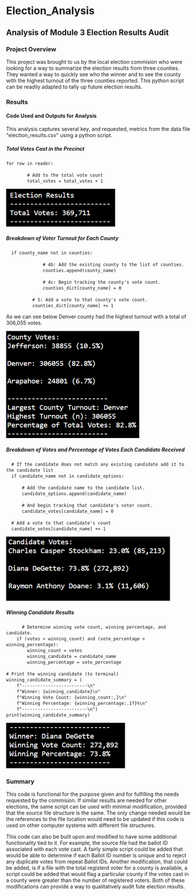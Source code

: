 # Election_Analysis
## Analysis of Module 3 Election Results Audit

### Project Overview
  
  This project was brought to us by the local election commision who were looking for a way to summarize the election results from three counties. They wanted a way to quickly see who the winner and to see the county with the highest turnout of the three counties reported. This python script can be readily adapted to tally up future election results.
  
### Results

#### Code Used and Outputs for Analysis

  This analysis captures several key, and requested, metrics from the data file "election_results.csv" using a python script.

##### Total Votes Cast in the Precinct

```
for row in reader:

        # Add to the total vote count
        total_votes = total_votes + 1
```

![Total Votes in Election](https://github.com/Beardlow/Election_Analysis/blob/main/Total_Votes_in_Terminal.png)

##### Breakdown of Voter Turnout for Each County

```
  if county_name not in counties:

              # 4b: Add the existing county to the list of counties.
              counties.append(county_name)

              # 4c: Begin tracking the county's vote count.
              counties_dict[county_name] = 0

          # 5: Add a vote to that county's vote count.
          counties_dict[county_name] += 1
```
  As we can see below Denver county had the highest turnout with a total of 306,055 votes.

![County Results](https://github.com/Beardlow/Election_Analysis/blob/main/County_Results_in_Terminal.png)

##### Breakdown of Votes and Percentage of Votes Each Candidate Received

```
  # If the candidate does not match any existing candidate add it to the candidate list
  if candidate_name not in candidate_options:

      # Add the candidate name to the candidate list.
      candidate_options.append(candidate_name)

      # And begin tracking that candidate's voter count.
      candidate_votes[candidate_name] = 0

  # Add a vote to that candidate's count
  candidate_votes[candidate_name] += 1
  ```
  
  ![Candidate Results](https://github.com/Beardlow/Election_Analysis/blob/main/All_Candidates_in_Terminal.png)
  
  ##### Winning Candidate Results
  
  ```
        # Determine winning vote count, winning percentage, and candidate.
      if (votes > winning_count) and (vote_percentage > winning_percentage):
          winning_count = votes
          winning_candidate = candidate_name
          winning_percentage = vote_percentage

  # Print the winning candidate (to terminal)
  winning_candidate_summary = (
      f"-------------------------\n"
      f"Winner: {winning_candidate}\n"
      f"Winning Vote Count: {winning_count:,}\n"
      f"Winning Percentage: {winning_percentage:.1f}%\n"
      f"-------------------------\n")
  print(winning_candidate_summary)
  ```
  
  ![Winning Candidate Results](https://github.com/Beardlow/Election_Analysis/blob/main/Winning_Candidate_in_Terminal.png)
  
  ### Summary
  
This code is functional for the purpose given and for fulfilling the needs requested by the commision. If similar results are needed for other elections, the same 
script can be used with minimal modification, provided that the source file structure is the same. The only change needed would be the references to the file location 
would need to be updated if this code is used on other computer systems with different file structures. 

This code can also be built upon and modified to have some additional functionality tied to it. For example, the source file had the ballot ID associated with each 
vote cast. A fairly simple script could be added that would be able to determine if each Ballot ID number is unique and to reject any duplicate votes from repeat 
Ballot IDs. Another modification, that could be added, is if a file with the total registerd voter for a county is available, a script could be added that would flag a 
particular county if the votes cast in a county were greater than the number of registered voters.  Both of these modifications can provide a way to qualitatively 
audit fute election results.
  

